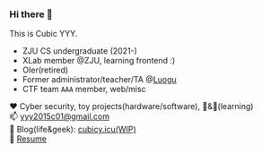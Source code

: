 ### Hi there 👋

This is Cubic YYY. 
- ZJU CS undergraduate (2021-)
- XLab member @ZJU, learning frontend :)
- OIer(retired)
- Former administrator/teacher/TA @[Luogu](https://www.luogu.com.cn)
- CTF team `AAA` member, web/misc  

❤ Cyber security, toy projects(hardware/software), 🎻&🎸(learning)  
📫 yyy2015c01@gmail.com  
📕 Blog(life&geek): [cubicy.icu(WIP)](cubicy.icu)  
📄 [Resume](https://latexonline.cc/compile?git=https://github.com/cubicYYY/resume&target=resume.tex&command=xelatex)

<!--
**cubicYYY/cubicYYY** is a ✨ _special_ ✨ repository because its `README.md` (this file) appears on your GitHub profile.

Here are some ideas to get you started:

- 🔭 I’m currently working on ...
- 🌱 I’m currently learning ...
- 👯 I’m looking to collaborate on ...
- 🤔 I’m looking for help with ...
- 💬 Ask me about ...
- 📫 How to reach me: ...
- 😄 Pronouns: ...
- ⚡ Fun fact: ...
-->
